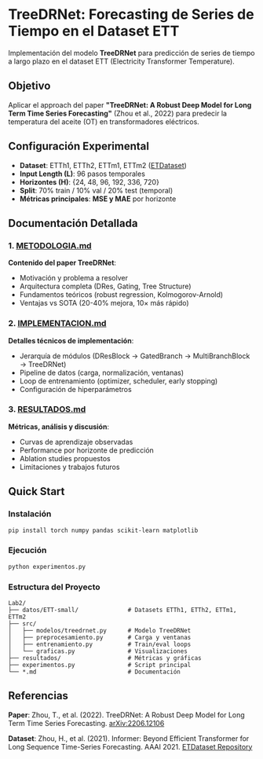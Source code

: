 # TreeDRNet: Forecasting de Series de Tiempo en el Dataset ETT

Implementación del modelo **TreeDRNet** para predicción de series de tiempo a largo plazo en el dataset ETT (Electricity Transformer Temperature).

## Objetivo

Aplicar el approach del paper **"TreeDRNet: A Robust Deep Model for Long Term Time Series Forecasting"** (Zhou et al., 2022) para predecir la temperatura del aceite (OT) en transformadores eléctricos.

## Configuración Experimental

- **Dataset**: ETTh1, ETTh2, ETTm1, ETTm2 ([ETDataset](https://github.com/zhouhaoyi/ETDataset))
- **Input Length (L)**: 96 pasos temporales
- **Horizontes (H)**: {24, 48, 96, 192, 336, 720}
- **Split**: 70% train / 10% val / 20% test (temporal)
- **Métricas principales**: **MSE y MAE** por horizonte

## Documentación Detallada

### 1. [METODOLOGIA.md](METODOLOGIA.md)
**Contenido del paper TreeDRNet**:
- Motivación y problema a resolver
- Arquitectura completa (DRes, Gating, Tree Structure)
- Fundamentos teóricos (robust regression, Kolmogorov-Arnold)
- Ventajas vs SOTA (20-40% mejora, 10× más rápido)

### 2. [IMPLEMENTACION.md](IMPLEMENTACION.md)
**Detalles técnicos de implementación**:
- Jerarquía de módulos (DResBlock → GatedBranch → MultiBranchBlock → TreeDRNet)
- Pipeline de datos (carga, normalización, ventanas)
- Loop de entrenamiento (optimizer, scheduler, early stopping)
- Configuración de hiperparámetros

### 3. [RESULTADOS.md](RESULTADOS.md)
**Métricas, análisis y discusión**:
- Curvas de aprendizaje observadas
- Performance por horizonte de predicción
- Ablation studies propuestos
- Limitaciones y trabajos futuros

## Quick Start

### Instalación
```bash
pip install torch numpy pandas scikit-learn matplotlib
```

### Ejecución
```bash
python experimentos.py
```

### Estructura del Proyecto
```
Lab2/
├── datos/ETT-small/              # Datasets ETTh1, ETTh2, ETTm1, ETTm2
├── src/
│   ├── modelos/treedrnet.py      # Modelo TreeDRNet
│   ├── preprocesamiento.py       # Carga y ventanas
│   ├── entrenamiento.py          # Train/eval loops
│   └── graficas.py               # Visualizaciones
├── resultados/                   # Métricas y gráficas
├── experimentos.py               # Script principal
└── *.md                          # Documentación
```

## Referencias

**Paper**: Zhou, T., et al. (2022). TreeDRNet: A Robust Deep Model for Long Term Time Series Forecasting. [arXiv:2206.12106](https://arxiv.org/abs/2206.12106)

**Dataset**: Zhou, H., et al. (2021). Informer: Beyond Efficient Transformer for Long Sequence Time-Series Forecasting. AAAI 2021. [ETDataset Repository](https://github.com/zhouhaoyi/ETDataset)

